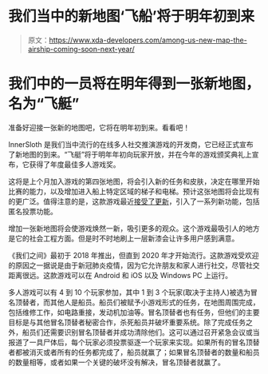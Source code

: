 # 我们当中的新地图‘飞船’将于明年初到来

> 原文：<https://www.xda-developers.com/among-us-new-map-the-airship-coming-soon-next-year/>

# 我们中的一员将在明年得到一张新地图，名为“飞艇”

准备好迎接一张新的地图吧，它将在明年初到来。看看吧！

InnerSloth 是我们当中流行的在线多人社交推演游戏的开发商，它已经正式宣布了新地图的到来。“飞艇”将于明年年初向玩家开放，并在今年的游戏颁奖典礼上宣布，它获得了年度最佳多人游戏奖。

这将是上个月加入游戏的第四张地图，将会引入新的任务和皮肤，决定在哪里开始比赛的能力，以及增加进入船上特定区域的梯子和电梯。预计这张地图将会比现有的更广泛。值得注意的是，这款游戏最近[接受了更新](https://www.xda-developers.com/among-us-update-adds-anonymous-voting-option-task-bar-modes-more/)，引入了一系列新功能，包括匿名投票功能。

增加一张新地图将会使游戏焕然一新，吸引更多的观众。这个游戏最吸引人的地方是它的社会工程方面。但是时不时地刷上一层新漆会让许多用户感到满意。

《我们之间》最初于 2018 年推出，但直到 2020 年才开始流行。这款游戏受欢迎的原因之一据说是由于新冠肺炎疫情，因为它允许朋友和家人进行社交，尽管社交距离很远。这款游戏可以在 Android 和 iOS 以及 Windows PC 上运行。

多人游戏可以有 4 到 10 个玩家参加，其中 1 到 3 个玩家(取决于主持人)被选为冒名顶替者，而其他人是船员。船员们被赋予小游戏形式的任务，在地图周围完成，包括维修工作，如电路重接，发动机加油等。冒名顶替者也有任务，但他们的主要目标是与其他冒名顶替者秘密合作，杀死船员并破坏重要系统。除了完成任务之外，船员们还需要识别冒名顶替者并成功清除他们。这可以通过召开紧急会议或当报道了一具尸体后，每个玩家必须投票驱逐一个玩家来实现。如果所有的冒名顶替者都被消灭或者所有的任务都完成了，船员就赢了；如果冒名顶替者的数量和船员的数量相等，或者如果一个关键的破坏没有解决，冒名顶替者就赢了。